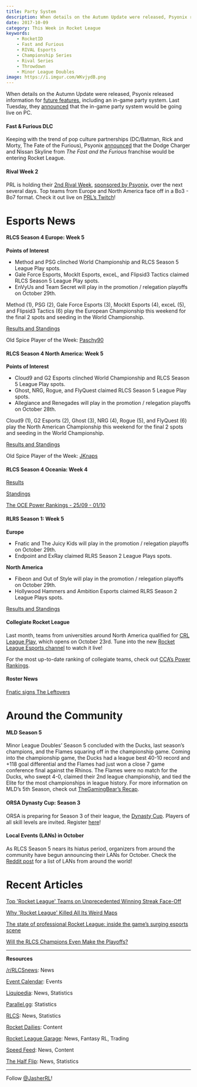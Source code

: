 ```yaml
---
title: Party System
description: When details on the Autumn Update were released, Psyonix released information for future features, including an in-game party system.
date: 2017-10-09
category: This Week in Rocket League
keywords:
    - RocketID
    - Fast and Furious
    - RIVAL Esports
    - Championship Series
    - Rival Series
    - Throwdown
    - Minor League Doubles
image: https://i.imgur.com/WKvjydB.png
---
```


When details on the Autumn Update were released, Psyonix released information for [future features](https://nm.reddit.com/r/RocketLeague/comments/6zvik7/whats_coming_after_the_autumn_update/), including an in-game party system. Last Tuesday, they [announced](https://www.rocketleague.com/news/psynet-party-system-test-steam/) that the in-game party system would be going live on PC.

#### Fast & Furious DLC

Keeping with the trend of pop culture partnerships (DC/Batman, Rick and Morty, The Fate of the Furious), Psyonix [announced](https://www.rocketleague.com/news/fast-and-furious-dlc-charger-skyline/) that the Dodge Charger and Nissan Skyline from _The Fast and the Furious_ franchise would be entering Rocket League.

#### Rival Week 2

PRL is holding their [2nd Rival Week](https://www.reddit.com/r/RocketLeague/comments/74cabi/psyonixsponsored_community_event_prls_rival_week/), [sponsored by Psyonix](https://www.rocketleague.com/news/psyonix-sponsored-community-events/), over the next several days. Top teams from Europe and North America face off in a Bo3 - Bo7 format. Check it out live on [PRL’s Twitch](https://twitch.tv/ProRivalry)!

# Esports News

#### RLCS Season 4 Europe: Week 5

**Points of Interest**

-   Method and PSG clinched World Championship and RLCS Season 5 League Play spots.
-   Gale Force Esports, MockIt Esports, exceL, and Flipsid3 Tactics claimed RLCS Season 5 League Play spots.
-   EnVyUs and Team Secret will play in the promotion / relegation playoffs on October 29th.

Method (1), PSG (2), Gale Force Esports (3), MockIt Esports (4), exceL (5), and Flipsid3 Tactics (6) play the European Championship this weekend for the final 2 spots and seeding in the World Championship.

[Results and Standings](https://www.reddit.com/r/RocketLeague/comments/751jbz/rlcs_s4_eu_league_play_week_5/)

Old Spice Player of the Week: [Paschy90](https://twitter.com/RLCS/status/917132984611831808)

#### RLCS Season 4 North America: Week 5

**Points of Interest**

-   Cloud9 and G2 Esports clinched World Championship and RLCS Season 5 League Play spots.
-   Ghost, NRG, Rogue, and FlyQuest claimed RLCS Season 5 League Play spots.
-   Allegiance and Renegades will play in the promotion / relegation playoffs on October 28th.

Cloud9 (1), G2 Esports (2), Ghost (3), NRG (4), Rogue (5), and FlyQuest (6) play the North American Championship this weekend for the final 2 spots and seeding in the World Championship.

[Results and Standings](https://www.reddit.com/r/RocketLeague/comments/74vmi9/rlcs_s4_na_league_play_week_5/)

Old Spice Player of the Week: [JKnaps](https://twitter.com/RLCS/status/916821697369595904)

#### RLCS Season 4 Oceania: Week 4

[Results](https://www.reddit.com/r/RocketLeague/comments/74yble/rlcs_s4_throwdown_oce_league_play_week_4/)

[Standings](http://wiki.teamliquid.net/rocketleague/Rocket_League_Championship_Series/Season_4/Oceania/League_Play)

[The OCE Power Rankings - 25/09 - 01/10](https://www.rocketleagueoce.com/single-post/2017/10/04/The-OCE-Power-Rankings---2509---0110)

#### RLRS Season 1: Week 5

**Europe**

-   Fnatic and The Juicy Kids will play in the promotion / relegation playoffs on October 29th.
-   Endpoint and ExRay claimed RLRS Season 2 League Plays spots.

**North America**

-   Fibeon and Out of Style will play in the promotion / relegation playoffs on October 29th.
-   Hollywood Hammers and Ambition Esports claimed RLRS Season 2 League Plays spots.

[Results and Standings](https://www.reddit.com/r/RocketLeague/comments/74mk0o/rlcs_s4_rlrs_league_play_week_5/)

#### Collegiate Rocket League

Last month, teams from universities around North America qualified for [CRL League Play](https://www.rocketleague.com/news/league-play-begins-for-collegiate-rocket-league/), which opens on October 23rd. Tune into the new [Rocket League Esports channel](https://twitch.tv/rlesports) to watch it live!

For the most up-to-date ranking of collegiate teams, check out [CCA’s Power Rankings](https://rocket-league.com/news/collegiate-rocket-league-conference-power-rankings-1).

#### Roster News

[Fnatic signs The Leftovers](https://twitter.com/FNATIC/status/916302070935949312)

# Around the Community

#### MLD Season 5

Minor League Doubles’ Season 5 concluded with the Ducks, last season’s champions, and the Flames squaring off in the championship game. Coming into the championship game, the Ducks had a league best 40-10 record and +118 goal differential and the Flames had just won a close 7 game conference final against the Rhinos. The Flames were no match for the Ducks, who swept 4-0, claimed their 2nd league championship, and tied the Elite for the most championships in league history. For more information on MLD’s 5th Season, check out [TheGamingBear’s Recap](https://www.mldoubles.com/single-post/2017/10/09/Ducks-dynasty-stays-strong-as-season-5-comes-to-an-end).

#### ORSA Dynasty Cup: Season 3

ORSA is preparing for Season 3 of their league, the [Dynasty Cup](https://www.reddit.com/r/RocketLeague/comments/73ook2/orsa_leagues_are_back_better_and_bigger_than_ever/). Players of all skill levels are invited. Register [here](http://www.rocketsportsassociation.com/index.php/dynasty-cup-season-3-sign-up-sheet/)!

#### Local Events (LANs) in October

As RLCS Season 5 nears its hiatus period, organizers from around the community have begun announcing their LANs for October. Check the [Reddit post](https://www.reddit.com/r/RocketLeague/comments/73ffop/local_events_lans_october_2017/) for a list of LANs from around the world!

# Recent Articles

[Top 'Rocket League' Teams on Unprecedented Winning Streak Face-Off](https://waypoint.vice.com/en_us/article/9k3gxe/top-rocket-league-teams-on-unprecedented-winning-streak-face-off)

[Why 'Rocket League' Killed All Its Weird Maps](https://waypoint.vice.com/en_us/article/wjxyb4/why-rocket-league-killed-all-its-weird-maps?utm_source=wptwitterus)

[The state of professional Rocket League: inside the game’s surging esports scene](http://www.esports-pro.com/articles/games/the-state-of-professional-rocket-league-inside-the-games-surging-esports-sc)

[Will the RLCS Champions Even Make the Playoffs?](https://www.redbull.com/us-en/will-envyus-make-rlcs-playoffs?linkId=43174161)

---

**Resources**

[/r/RLCSnews](https://www.reddit.com/r/RLCSnews/): News

[Event Calendar](https://rocket-league.com/calendar): Events

[Liquipedia](http://wiki.teamliquid.net/rocketleague/Rocket_League_Championship_Series/Season_4): News, Statistics

[Parallel.gg](http://parallel.gg/): Statistics

[RLCS](https://rlcs.gg/): News, Statistics

[Rocket Dailies](https://twitter.com/Rocket_Dailies): Content

[Rocket League Garage](http://rocket-league.com/): News, Fantasy RL, Trading

[Speed Feed](https://www.youtube.com/user/TehLief/featured): News, Content

[The Half Flip](http://thehalfflip.com/): News, Statistics

---

Follow [@JasherRL](https://twitter.com/JasherRL)!
